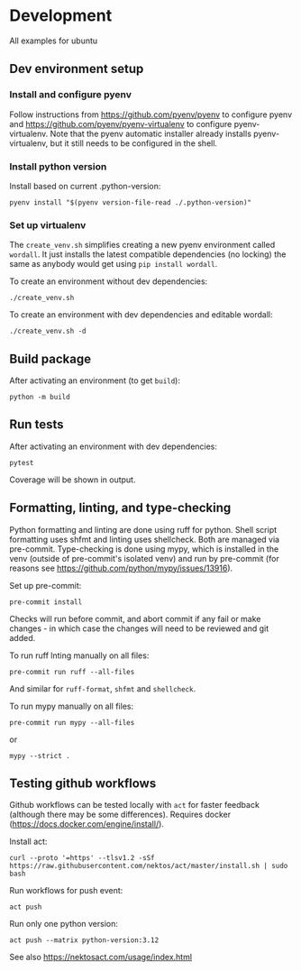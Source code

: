 # Development
All examples for ubuntu

## Dev environment setup

### Install and configure pyenv
Follow instructions from https://github.com/pyenv/pyenv to configure pyenv and
https://github.com/pyenv/pyenv-virtualenv to configure pyenv-virtualenv. Note that the
pyenv automatic installer already installs pyenv-virtualenv, but it still needs to be
configured in the shell.

### Install python version
Install based on current .python-version:
```
pyenv install "$(pyenv version-file-read ./.python-version)"
```

### Set up virtualenv
The `create_venv.sh` simplifies creating a new pyenv environment called `wordall`. It
just installs the latest compatible dependencies (no locking) the same as anybody would
get using `pip install wordall`.

To create an environment without dev dependencies:
```
./create_venv.sh
```
To create an environment with dev dependencies and editable wordall:
```
./create_venv.sh -d
```

## Build package
After activating an environment (to get `build`):
```
python -m build
```

## Run tests
After activating an environment with dev dependencies:
```
pytest
```
Coverage will be shown in output.

## Formatting, linting, and type-checking
Python formatting and linting are done using ruff for python. Shell script formatting
uses shfmt and linting uses shellcheck. Both are managed via pre-commit. Type-checking
is done using mypy, which is installed in the venv (outside of pre-commit's isolated
venv) and run by pre-commit (for reasons see
https://github.com/python/mypy/issues/13916).

Set up pre-commit:
```
pre-commit install
```

Checks will run before commit, and abort commit if any fail or make changes - in which
case the changes will need to be reviewed and git added.

To run ruff lnting manually on all files:
```
pre-commit run ruff --all-files
```
And similar for `ruff-format`, `shfmt` and `shellcheck`.

To run mypy manually on all files:
```
pre-commit run mypy --all-files
```
or
```
mypy --strict .
```

## Testing github workflows
Github workflows can be tested locally with `act` for faster feedback (although there
may be some differences). Requires docker (https://docs.docker.com/engine/install/).

Install act:
```
curl --proto '=https' --tlsv1.2 -sSf https://raw.githubusercontent.com/nektos/act/master/install.sh | sudo bash
```

Run workflows for push event:
```
act push
```
Run only one python version:
```
act push --matrix python-version:3.12
```

See also https://nektosact.com/usage/index.html
